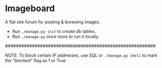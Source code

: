 # Imageboard

A flat site forum for posting & browsing images.


- Run `./manage.py init` to create db tables.  
- Run `./manage.py` once more to run it locally.

########################################################

NOTE: To block certain IP addresses, use SQL or `./manage.py shell` to mark the "blocked" flag as 1 or True.
